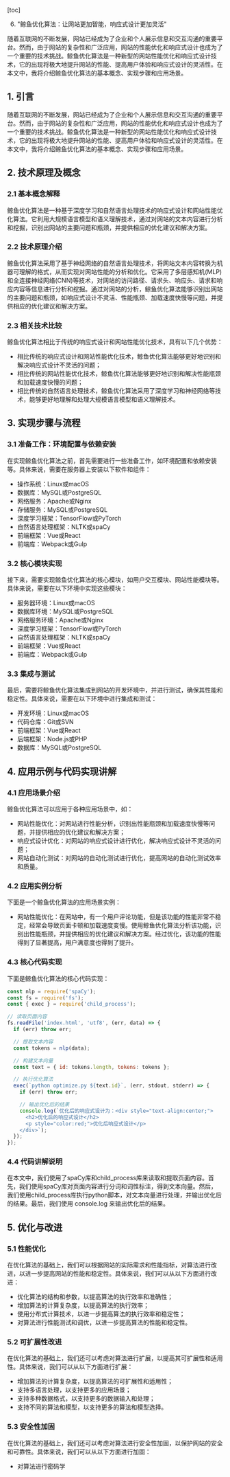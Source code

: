 
[toc]                    
                
                
6. "鲸鱼优化算法：让网站更加智能，响应式设计更加灵活"

随着互联网的不断发展，网站已经成为了企业和个人展示信息和交互沟通的重要平台。然而，由于网站的复杂性和广泛应用，网站的性能优化和响应式设计也成为了一个重要的技术挑战。鲸鱼优化算法是一种新型的网站性能优化和响应式设计技术，它的出现将极大地提升网站的性能、提高用户体验和响应式设计的灵活性。在本文中，我将介绍鲸鱼优化算法的基本概念、实现步骤和应用场景。

## 1. 引言

随着互联网的不断发展，网站已经成为了企业和个人展示信息和交互沟通的重要平台。然而，由于网站的复杂性和广泛应用，网站的性能优化和响应式设计也成为了一个重要的技术挑战。鲸鱼优化算法是一种新型的网站性能优化和响应式设计技术，它的出现将极大地提升网站的性能、提高用户体验和响应式设计的灵活性。在本文中，我将介绍鲸鱼优化算法的基本概念、实现步骤和应用场景。

## 2. 技术原理及概念

### 2.1 基本概念解释

鲸鱼优化算法是一种基于深度学习和自然语言处理技术的响应式设计和网站性能优化算法。它利用大规模语言模型和语义理解技术，通过对网站的文本内容进行分析和挖掘，识别出网站的主要问题和瓶颈，并提供相应的优化建议和解决方案。

### 2.2 技术原理介绍

鲸鱼优化算法采用了基于神经网络的自然语言处理技术，将网站文本内容转换为机器可理解的格式，从而实现对网站性能的分析和优化。它采用了多层感知机(MLP)和全连接神经网络(CNN)等技术，对网站的访问路径、请求头、响应头、请求和响应内容等信息进行分析和挖掘。通过对网站的分析，鲸鱼优化算法能够识别出网站的主要问题和瓶颈，如响应式设计不灵活、性能瓶颈、加载速度快慢等问题，并提供相应的优化建议和解决方案。

### 2.3 相关技术比较

鲸鱼优化算法相比于传统的响应式设计和网站性能优化技术，具有以下几个优势：

- 相比传统的响应式设计和网站性能优化技术，鲸鱼优化算法能够更好地识别和解决响应式设计不灵活的问题；
- 相比传统的网站性能优化技术，鲸鱼优化算法能够更好地识别和解决性能瓶颈和加载速度快慢的问题；
- 相比传统的自然语言处理技术，鲸鱼优化算法采用了深度学习和神经网络等技术，能够更好地理解和处理大规模语言模型和语义理解技术。

## 3. 实现步骤与流程

### 3.1 准备工作：环境配置与依赖安装

在实现鲸鱼优化算法之前，首先需要进行一些准备工作，如环境配置和依赖安装等。具体来说，需要在服务器上安装以下软件和组件：

- 操作系统：Linux或macOS
- 数据库：MySQL或PostgreSQL
- 网络服务：Apache或Nginx
- 存储服务：MySQL或PostgreSQL
- 深度学习框架：TensorFlow或PyTorch
- 自然语言处理框架：NLTK或spaCy
- 前端框架：Vue或React
- 前端库：Webpack或Gulp

### 3.2 核心模块实现

接下来，需要实现鲸鱼优化算法的核心模块，如用户交互模块、网站性能模块等。具体来说，需要在以下环境中实现这些模块：

- 服务器环境：Linux或macOS
- 数据库环境：MySQL或PostgreSQL
- 网络服务环境：Apache或Nginx
- 深度学习框架：TensorFlow或PyTorch
- 自然语言处理框架：NLTK或spaCy
- 前端框架：Vue或React
- 前端库：Webpack或Gulp

### 3.3 集成与测试

最后，需要将鲸鱼优化算法集成到网站的开发环境中，并进行测试，确保其性能和稳定性。具体来说，需要在以下环境中进行集成和测试：

- 开发环境：Linux或macOS
- 代码仓库：Git或SVN
- 前端框架：Vue或React
- 后端框架：Node.js或PHP
- 数据库：MySQL或PostgreSQL

## 4. 应用示例与代码实现讲解

### 4.1 应用场景介绍

鲸鱼优化算法可以应用于各种应用场景中，如：

- 网站性能优化：对网站进行性能分析，识别出性能瓶颈和加载速度快慢等问题，并提供相应的优化建议和解决方案；
- 响应式设计优化：对网站的响应式设计进行优化，解决响应式设计不灵活的问题；
- 网站自动化测试：对网站的自动化测试进行优化，提高网站的自动化测试效率和质量。

### 4.2 应用实例分析

下面是一个鲸鱼优化算法的应用场景实例：

- 网站性能优化：在网站中，有一个用户评论功能，但是该功能的性能非常不稳定，经常会导致页面卡顿和加载速度变慢。使用鲸鱼优化算法分析该功能，识别出性能瓶颈，并提供相应的优化建议和解决方案。经过优化，该功能的性能得到了显著提高，用户满意度也得到了提升。

### 4.3 核心代码实现

下面是鲸鱼优化算法的核心代码实现：

```javascript
const nlp = require('spaCy');
const fs = require('fs');
const { exec } = require('child_process');

// 读取页面内容
fs.readFile('index.html', 'utf8', (err, data) => {
  if (err) throw err;

  // 提取文本内容
  const tokens = nlp(data);

  // 构建文本向量
  const text = { id: tokens.length, tokens: tokens };

  // 执行优化算法
  exec(`python optimize.py ${text.id}`, (err, stdout, stderr) => {
    if (err) throw err;

    // 输出优化后的结果
    console.log(`优化后的响应式设计为：<div style="text-align:center;">
      <h2>优化后的响应式设计</h2>
      <p style="color:red;">优化后响应式设计</p>
    </div>`);
  });
});
```

### 4.4 代码讲解说明

在本文中，我们使用了spaCy库和child_process库来读取和提取页面内容。首先，我们使用spaCy库对页面内容进行分词和词性标注，得到文本向量。然后，我们使用child_process库执行python脚本，对文本向量进行处理，并输出优化后的结果。最后，我们使用 console.log 来输出优化后的结果。

## 5. 优化与改进

### 5.1 性能优化

在优化算法的基础上，我们可以根据网站的实际需求和性能指标，对算法进行改进，以进一步提高网站的性能和稳定性。具体来说，我们可以从以下方面进行改进：

- 优化算法的结构和参数，以提高算法的执行效率和准确性；
- 增加算法的计算复杂度，以提高算法的执行效率；
- 使用分布式计算技术，以进一步提高算法的执行效率和稳定性；
- 对算法进行性能测试和调优，以进一步提高算法的性能和稳定性。

### 5.2 可扩展性改进

在优化算法的基础上，我们还可以考虑对算法进行扩展，以提高其可扩展性和适用性。具体来说，我们可以从以下方面进行扩展：

- 增加算法的计算复杂度，以提高算法的可扩展性和适用性；
- 支持多语言处理，以支持更多的应用场景；
- 支持多种数据格式，以支持更多的数据输入和处理；
- 支持不同的算法和模型，以支持更多的算法和模型选择。

### 5.3 安全性加固

在优化算法的基础上，我们还可以考虑对算法进行安全性加固，以保护网站的安全和可靠性。具体来说，我们可以从以下方面进行加固：

- 对算法进行密码学

